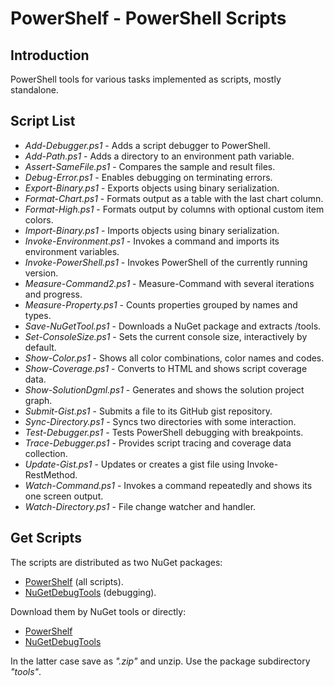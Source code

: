 
# PowerShelf - PowerShell Scripts

## Introduction

PowerShell tools for various tasks implemented as scripts, mostly standalone.

## Script List

* *Add-Debugger.ps1* - Adds a script debugger to PowerShell.
* *Add-Path.ps1* - Adds a directory to an environment path variable.
* *Assert-SameFile.ps1* - Compares the sample and result files.
* *Debug-Error.ps1* - Enables debugging on terminating errors.
* *Export-Binary.ps1* - Exports objects using binary serialization.
* *Format-Chart.ps1* - Formats output as a table with the last chart column.
* *Format-High.ps1* - Formats output by columns with optional custom item colors.
* *Import-Binary.ps1* - Imports objects using binary serialization.
* *Invoke-Environment.ps1* - Invokes a command and imports its environment variables.
* *Invoke-PowerShell.ps1* - Invokes PowerShell of the currently running version.
* *Measure-Command2.ps1* - Measure-Command with several iterations and progress.
* *Measure-Property.ps1* -  Counts properties grouped by names and types.
* *Save-NuGetTool.ps1* - Downloads a NuGet package and extracts /tools.
* *Set-ConsoleSize.ps1* - Sets the current console size, interactively by default.
* *Show-Color.ps1* - Shows all color combinations, color names and codes.
* *Show-Coverage.ps1* - Converts to HTML and shows script coverage data.
* *Show-SolutionDgml.ps1* - Generates and shows the solution project graph.
* *Submit-Gist.ps1* - Submits a file to its GitHub gist repository.
* *Sync-Directory.ps1* - Syncs two directories with some interaction.
* *Test-Debugger.ps1* - Tests PowerShell debugging with breakpoints.
* *Trace-Debugger.ps1* - Provides script tracing and coverage data collection.
* *Update-Gist.ps1* - Updates or creates a gist file using Invoke-RestMethod.
* *Watch-Command.ps1* - Invokes a command repeatedly and shows its one screen output.
* *Watch-Directory.ps1* - File change watcher and handler.

## Get Scripts

The scripts are distributed as two NuGet packages:

- [PowerShelf](https://www.nuget.org/packages/PowerShelf) (all scripts).
- [NuGetDebugTools](https://www.nuget.org/packages/NuGetDebugTools) (debugging).

Download them by NuGet tools or directly:

- [PowerShelf](http://nuget.org/api/v2/package/PowerShelf)
- [NuGetDebugTools](http://nuget.org/api/v2/package/NuGetDebugTools)

In the latter case save as *".zip"* and unzip. Use the package subdirectory *"tools"*.
